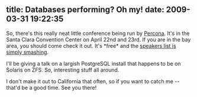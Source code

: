 title: Databases performing?  Oh my!
date: 2009-03-31 19:22:35
---

<p>So, there's this really neat little conference being run by <a href="http://percona.com/">Percona</a>.  It's in the Santa Clara Convention Center on April 22nd and 23rd.  If you are in the bay area, you should come check it out.  It's *free* and the <a href="http://conferences.percona.com/percona-performance-conference-2009/schedule.html">speakers list is simply smashing</a>.</p>

<p>I'll be giving a talk on a largish PostgreSQL install that happens to be on Solaris on ZFS.  So, interesting stuff all around.</p>

<p>I don't make it out to California that often, so if you want to catch me -- that'd be a good time.  See you there!</p>
